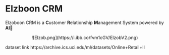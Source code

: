 # Elzboon CRM

Elzoboon CRM is a **C**ustomer **R**elationship **M**anagement System powered by **AI**🤖
<p style="text-align:center">![Elzob.png](https://i.ibb.co/fvm1cGV/ElzobV2.png)<p>
dataset link https://archive.ics.uci.edu/ml/datasets/Online+Retail+II
